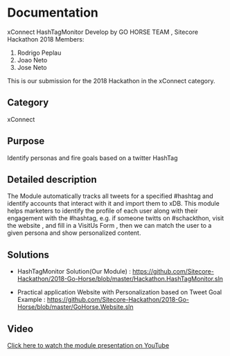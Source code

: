 # Documentation

xConnect HashTagMonitor 
Develop by GO HORSE TEAM , Sitecore Hackathon 2018
Members:
1. Rodrigo Peplau
2. Joao Neto
3. Jose Neto

This is our submission for the 2018 Hackathon in the xConnect category.

## Category
 xConnect

## Purpose
Identify personas and fire goals based on a twitter HashTag

## Detailed description

The Module automatically tracks all tweets for a specified #hashtag and identify accounts that interact with it and import them to xDB. 
This module helps marketers to identify the profile of each user along with their engagement with the #hashtag, 
e.g. if someone twitts on #schackthon, visit the website , and fill in a VisitUs Form , then we can match the user to a given persona
and show personalized content.

## Solutions
-  HashTagMonitor Solution(Our Module) : 
https://github.com/Sitecore-Hackathon/2018-Go-Horse/blob/master/Hackathon.HashTagMonitor.sln

-  Practical application Website with Personalization based on Tweet Goal Example  : 
https://github.com/Sitecore-Hackathon/2018-Go-Horse/blob/master/GoHorse.Website.sln



## Video

[Click here to watch the module presentation on YouTube](https://youtu.be/2lEAazVlHUQ) 
